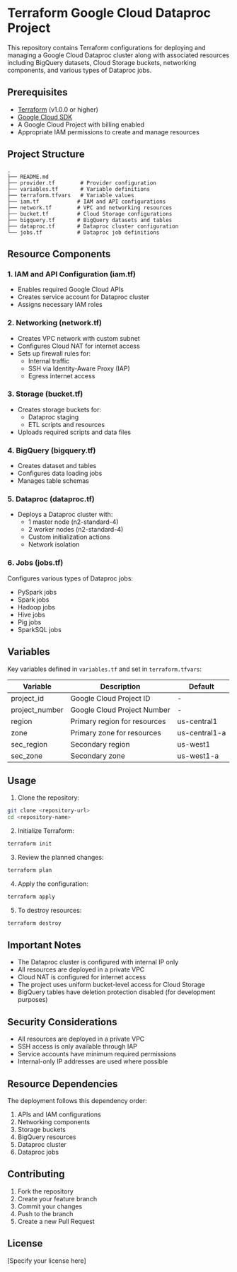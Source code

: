 # Terraform Google Cloud Dataproc Project

This repository contains Terraform configurations for deploying and managing a Google Cloud Dataproc cluster along with associated resources including BigQuery datasets, Cloud Storage buckets, networking components, and various types of Dataproc jobs.

## Prerequisites

- [Terraform](https://www.terraform.io/downloads.html) (v1.0.0 or higher)
- [Google Cloud SDK](https://cloud.google.com/sdk/docs/install)
- A Google Cloud Project with billing enabled
- Appropriate IAM permissions to create and manage resources

## Project Structure

```
.
├── README.md
├── provider.tf        # Provider configuration
├── variables.tf       # Variable definitions
├── terraform.tfvars   # Variable values
├── iam.tf            # IAM and API configurations
├── network.tf        # VPC and networking resources
├── bucket.tf         # Cloud Storage configurations
├── bigquery.tf       # BigQuery datasets and tables
├── dataproc.tf       # Dataproc cluster configuration
└── jobs.tf           # Dataproc job definitions
```

## Resource Components

### 1. IAM and API Configuration (iam.tf)
- Enables required Google Cloud APIs
- Creates service account for Dataproc cluster
- Assigns necessary IAM roles

### 2. Networking (network.tf)
- Creates VPC network with custom subnet
- Configures Cloud NAT for internet access
- Sets up firewall rules for:
  - Internal traffic
  - SSH via Identity-Aware Proxy (IAP)
  - Egress internet access

### 3. Storage (bucket.tf)
- Creates storage buckets for:
  - Dataproc staging
  - ETL scripts and resources
- Uploads required scripts and data files

### 4. BigQuery (bigquery.tf)
- Creates dataset and tables
- Configures data loading jobs
- Manages table schemas

### 5. Dataproc (dataproc.tf)
- Deploys a Dataproc cluster with:
  - 1 master node (n2-standard-4)
  - 2 worker nodes (n2-standard-4)
  - Custom initialization actions
  - Network isolation

### 6. Jobs (jobs.tf)
Configures various types of Dataproc jobs:
- PySpark jobs
- Spark jobs
- Hadoop jobs
- Hive jobs
- Pig jobs
- SparkSQL jobs

## Variables

Key variables defined in `variables.tf` and set in `terraform.tfvars`:

| Variable | Description | Default |
|----------|-------------|---------|
| project_id | Google Cloud Project ID | - |
| project_number | Google Cloud Project Number | - |
| region | Primary region for resources | us-central1 |
| zone | Primary zone for resources | us-central1-a |
| sec_region | Secondary region | us-west1 |
| sec_zone | Secondary zone | us-west1-a |

## Usage

1. Clone the repository:
```bash
git clone <repository-url>
cd <repository-name>
```

2. Initialize Terraform:
```bash
terraform init
```

3. Review the planned changes:
```bash
terraform plan
```

4. Apply the configuration:
```bash
terraform apply
```

5. To destroy resources:
```bash
terraform destroy
```

## Important Notes

- The Dataproc cluster is configured with internal IP only
- All resources are deployed in a private VPC
- Cloud NAT is configured for internet access
- The project uses uniform bucket-level access for Cloud Storage
- BigQuery tables have deletion protection disabled (for development purposes)

## Security Considerations

- All resources are deployed in a private VPC
- SSH access is only available through IAP
- Service accounts have minimum required permissions
- Internal-only IP addresses are used where possible

## Resource Dependencies

The deployment follows this dependency order:
1. APIs and IAM configurations
2. Networking components
3. Storage buckets
4. BigQuery resources
5. Dataproc cluster
6. Dataproc jobs

## Contributing

1. Fork the repository
2. Create your feature branch
3. Commit your changes
4. Push to the branch
5. Create a new Pull Request

## License

[Specify your license here]
